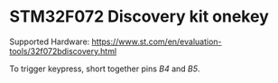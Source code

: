 # STM32F072 Discovery kit onekey

Supported Hardware: <https://www.st.com/en/evaluation-tools/32f072bdiscovery.html>  

To trigger keypress, short together pins *B4* and *B5*.
